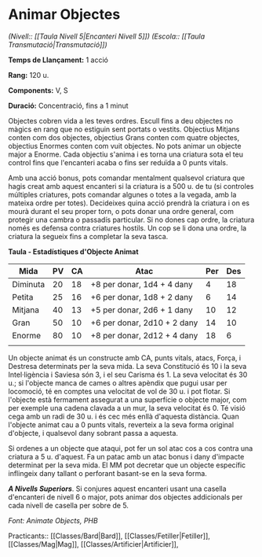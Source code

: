 # Animar Objectes

*(Nivell:: [[Taula Nivell 5|Encanteri Nivell 5]]) (Escola:: [[Taula Transmutació|Transmutació]])*

**Temps de Llançament:** 1 acció

**Rang:** 120 u.

**Components:** V, S

**Duració:** Concentració, fins a 1 minut

Objectes cobren vida a les teves ordres. Escull fins a deu objectes no màgics en rang que no estiguin sent portats o vestits. Objectius Mitjans conten com dos objectes, objectius Grans conten com quatre objectes, objectius Enormes conten com vuit objectes. No pots animar un objecte major a Enorme. Cada objectiu s'anima i es torna una criatura sota el teu control fins que l'encanteri acaba o fins ser reduïda a 0 punts vitals.

Amb una acció bonus, pots comandar mentalment qualsevol criatura que hagis creat amb aquest encanteri si la criatura is a 500 u. de tu (si controles múltiples criatures, pots comandar algunes o totes a la vegada, amb la mateixa ordre per totes). Decideixes quina acció prendrà la criatura i on es mourà  durant el seu proper torn, o pots donar una ordre general, com protegir una cambra o passadís particular. Si no dones cap ordre, la criatura només es defensa contra criatures hostils. Un cop se li dona una ordre, la criatura la segueix fins a completar la seva tasca.

**Taula - Estadístiques d'Objecte Animat**

| Mida     | PV | CA | Atac                        | Per | Des |
|----------|----|----|-----------------------------|-----|-----|
| Diminuta | 20 | 18 | +8 per donar, 1d4 + 4 dany  | 4   | 18  |
| Petita   | 25 | 16 | +6 per donar, 1d8 + 2 dany  | 6   | 14  |
| Mitjana  | 40 | 13 | +5 per donar, 2d6 + 1 dany  | 10  | 12  |
| Gran     | 50 | 10 | +6 per donar, 2d10 + 2 dany | 14  | 10  |
| Enorme   | 80 | 10 | +8 per donar, 2d12 + 4 dany | 18  | 6   |
|          |    |    |                             |     |     |

Un objecte animat és un constructe amb CA, punts vitals, atacs, Força, i Destresa determinats per la seva mida. La seva Constitució és 10 i la seva Intel·ligència i Saviesa són 3, i el seu Carisma és 1. La seva velocitat és 30 u.; si l'objecte manca de cames o altres apèndix que pugui usar per locomoció, té en comptes una velocitat de vol de 30 u. i pot flotar. Si l'objecte està fermament assegurat a una superfície o objecte major, com per exemple una cadena clavada a un mur, la seva velocitat és 0. Té visió cega amb un radi de 30 u. i és cec més enllà d'aquesta distància. Quan l'objecte animat cau a 0 punts vitals, reverteix a la seva forma original d'objecte, i qualsevol dany sobrant passa a aquesta.

Si ordenes a un objecte que ataqui, pot fer un sol atac cos a cos contra una criatura a 5 u. d'aquest. Fa un patac amb un atac bonus i dany d'impacte determinat per la seva mida. El MM pot decretar que un objecte específic inflingeix dany tallant o perforant basant-se en la seva forma.

***A Nivells Superiors***. Si conjures aquest encanteri usant una casella d'encanteri de nivell 6 o major, pots animar dos objectes addicionals per cada nivell de casella per sobre de 5.


*Font: Animate Objects, PHB*



Practicants:: [[Classes/Bard|Bard]], [[Classes/Fetiller|Fetiller]],[[Classes/Mag|Mag]], [[Classes/Artificier|Artificier]],